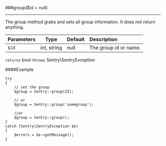 <a id="group" href="#"></a>
###group($id = null)

----------

The group method grabs and sets all group information. It does not return anything.

Parameters                   | Type            | Default       | Description
:--------------------------- | :-------------: | :------------ | :--------------
`$id`                        | int, string     | null          | The group id or name.

`returns` bool `throws` Sentry\SentryException

####Example

	try
	{
		// set the group
	    $group = Sentry::group(25);

	    // or
	    $group = Sentry::group('somegroup');

	    //or
	    $group = Sentry::group();
	}
	catch (Sentry\SentryException $e)
	{
	    $errors = $e->getMessage();
	}
